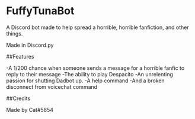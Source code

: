 # FuffyTunaBot
A Discord bot made to help spread a horrible, horrible fanfiction, and other things.

Made in Discord.py

##Features

-A 1/200 chance when someone sends a message for a horrible fanfic to reply to their message
-The ability to play Despacito
-An unrelenting passion for shutting Dadbot up.
-A help command
-And a broken disconnect from voicechat command

##Credits

Made by Cat#5854
